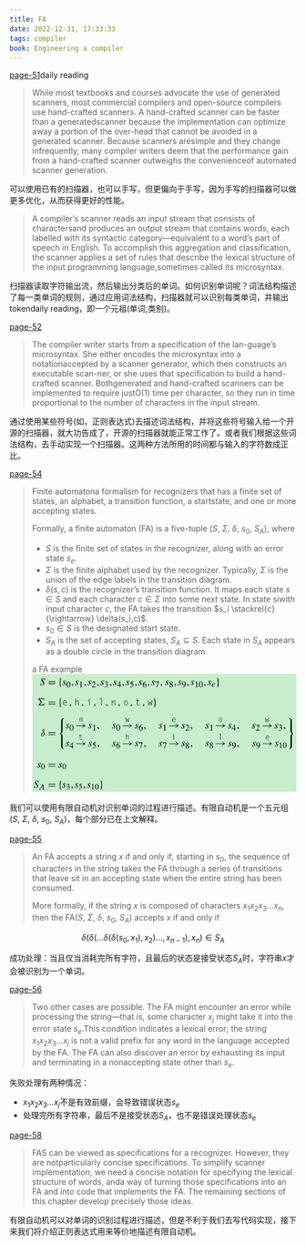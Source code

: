 ```yaml
---
title: FA
date: 2022-12-31, 17:33:33
tags: compiler
book: Engineering a compiler
---
```


[page-51](bookxnotepro://opennote/?nb={b7f4e0c6-1a2e-4ef0-9121-1eeb029d1870}&book=21548d9f83b3ce5d353a8baccff171a2&page=50&x=329&y=323&id=157&uuid=2a05edefdd833e61bbd1ab555a17a214)daily reading

>While most textbooks and courses advocate the use of generated scanners, most commercial compilers and open-source compilers use hand-crafted scanners. A hand-crafted scanner can be faster than a generatedscanner because the implementation can optimize away a portion of the over-head that cannot be avoided in a generated scanner. Because scanners aresimple and they change infrequently, many compiler writers deem that the performance gain from a hand-crafted scanner outweighs the convenienceof automated scanner generation.

可以使用已有的扫描器，也可以手写，但更偏向于手写，因为手写的扫描器可以做更多优化，从而获得更好的性能。

> A compiler’s scanner reads an input stream that consists of charactersand produces an output stream that contains words, each labelled with its syntactic category—equivalent to a word’s part of speech in English. To accomplish this aggregation and classification, the scanner applies a set of rules that describe the lexical structure of the input programming language,sometimes called its microsyntax.

扫描器读取字符输出流，然后输出分类后的单词。如何识别单词呢？词法结构描述了每一类单词的规则，通过应用词法结构，扫描器就可以识别每类单词，并输出tokendaily reading，即一个元祖(单词,类别)。

[page-52](bookxnotepro://opennote/?nb={b7f4e0c6-1a2e-4ef0-9121-1eeb029d1870}&book=21548d9f83b3ce5d353a8baccff171a2&page=51&x=211&y=335&id=159&uuid=7a99fb4302134621d9996dcf66ee7b6f)

>The compiler writer starts from a specification of the lan-guage’s microsyntax. She either encodes the microsyntax into a notationaccepted by a scanner generator, which then constructs an executable scan-ner, or she uses that specification to build a hand-crafted scanner. Bothgenerated and hand-crafted scanners can be implemented to require justO(1) time per character, so they run in time proportional to the number of characters in the input stream.

通过使用某些符号(如，正则表达式)去描述词法结构，并将这些符号输入给一个开源的扫描器，就大功告成了，开源的扫描器就能正常工作了。或者我们根据这些词法结构，去手动实现一个扫描器。这两种方法所用的时间都与输入的字符数成正比。

[page-54](bookxnotepro://opennote/?nb={b7f4e0c6-1a2e-4ef0-9121-1eeb029d1870}&book=21548d9f83b3ce5d353a8baccff171a2&page=53&x=436&y=522&id=30&uuid=b80627c3b3bfbb71b5c41973b9e4fcea)

>Finite automatona formalism for recognizers that has a finite set of states, an alphabet, a transition function, a startstate, and one or more accepting states. 
>
>Formally, a finite automaton (FA) is a five-tuple ($S$, $\Sigma$, $\delta$, $s_0$, $S_A$), where
>- $S$ is the finite set of states in the recognizer, along with an error state $s_e$.
>- $\Sigma$ is the finite alphabet used by the recognizer. Typically, $\Sigma$ is the union of the edge labels in the transition diagram.
>- $\delta(s,c)$ is the recognizer’s transition function. It maps each state $s\in S$ and each character $c\in \Sigma$ into some next state. In state siwith input character $c$, the FA takes the transition $s_i \stackrel{c}{\rightarrow} \delta(s_i,c)$.
>- $s_0\in S$ is the designated start state.
>- $S_A$ is the set of accepting states, $S_A\subseteq S$. Each state in $S_A$ appears as a double circle in the transition diagram.
>  
>  a  FA example 
>  ![images](/assets/images/有限自动机.png)

我们可以使用有限自动机对识别单词的过程进行描述。有限自动机是一个五元组($S$, $\Sigma$, $\delta$, $s_0$, $S_A$)，每个部分已在上文解释。


[page-55](bookxnotepro://opennote/?nb={b7f4e0c6-1a2e-4ef0-9121-1eeb029d1870}&book=21548d9f83b3ce5d353a8baccff171a2&page=54&x=329&y=384&id=31&uuid=1706c823ec4230eec66abf0793e9023c)

>An FA accepts a string $x$ if and only if, starting in $s_0$, the sequence of characters in the string takes the FA through a series of transitions that leave sit in an accepting state when the entire string has been consumed.
>
>More formally, if the string $x$ is composed of characters $x_1x_2x_3\ldots x_n$, then the FA($S$, $\Sigma$, $\delta$, $s_0$, $S_A$) accepts $x$ if and only if
>
$$ 
\delta(\delta(\ldots\delta(\delta(s_0, x_1),x_2)\ldots,x_{n-1}),x_n)\in S_A
$$

成功处理：当且仅当消耗完所有字符，且最后的状态是接受状态$S_A$时，字符串$x$才会被识别为一个单词。


[page-56](bookxnotepro://opennote/?nb={b7f4e0c6-1a2e-4ef0-9121-1eeb029d1870}&book=21548d9f83b3ce5d353a8baccff171a2&page=55&x=211&y=129&id=32&uuid=56b2453417db3d112f378b9b76a5677e)

>Two other cases are possible. The FA might encounter an error while processing the string—that is, some character $x_j$ might take it into the error state $s_e$.This condition indicates a lexical error; the string $x_1x_2x_3\ldots x_j$ is not a valid prefix for any word in the language accepted by the FA. The FA can also discover an error by exhausting its input and terminating in a nonaccepting state other than $s_e$.

失败处理有两种情况：
- $x_1x_2x_3\ldots x_j$不是有效前缀，会导致错误状态$s_e$
- 处理完所有字符串，最后不是接受状态$S_A$，也不是错误处理状态$s_e$


[page-58](bookxnotepro://opennote/?nb={b7f4e0c6-1a2e-4ef0-9121-1eeb029d1870}&book=21548d9f83b3ce5d353a8baccff171a2&page=57&x=211&y=304&id=161&uuid=fb967d8cbcbecae1ec63193bcd0f954d)

> FAS can be viewed as specifications for a recognizer. However, they are notparticularly concise specifications. To simplify scanner implementation, we need a concise notation for specifying the lexical structure of words, anda way of turning those specifications into an FA and into code that implements the FA. The remaining sections of this chapter develop precisely those ideas.

有限自动机可以对单词的识别过程进行描述，但是不利于我们去写代码实现，接下来我们将介绍正则表达式用来等价地描述有限自动机。










